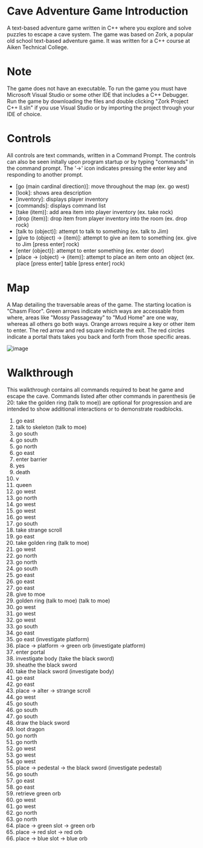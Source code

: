 # Cave Adventure Game Introduction
A text-based adventure game written in C++ where you explore and solve puzzles to escape a cave system. The game was based on Zork, a popular old school text-based adventure game. It was written for a C++ course at Aiken Technical College.

# Note
The game does not have an executable. To run the game you must have Microsoft Visual Studio or some other IDE that includes a C++ Debugger. Run the game by downloading the files and double clicking "Zork Project C++ ll.sln" if you use Visual Studio or by importing the project through your IDE of choice.

# Controls
All controls are text commands, written in a Command Prompt. The controls can also be seen initally upon program startup or by typing "commands" in the command prompt. The '->' icon indicates pressing the enter key and responding to another prompt.
- [go (main cardinal direction)]: move throughout the map (ex. go west)
- [look]: shows area description
- [inventory]: displays player inventory
- [commands]: displays command list
- [take (item)]: add area item into player inventory (ex. take rock)
- [drop (item)]: drop item from player inventory into the room (ex. drop rock)
- [talk to (object)]: attempt to talk to something (ex. talk to Jim)
- [give to (object) -> (item)]: attempt to give an item to something (ex. give to Jim [press enter] rock)
- [enter (object)]: attempt to enter something (ex. enter door)
- [place -> (object) -> (item)]: attempt to place an item onto an object (ex. place [press enter] table [press enter] rock)

# Map
A Map detailing the traversable areas of the game. The starting location is "Chasm Floor". Green arrows indicate which ways are accessable from where, areas like "Mossy Passageway" to "Mud Home" are one way, whereas all others go both ways. Orange arrows require a key or other item to enter. The red arrow and red square indicate the exit. The red circles indicate a portal thats takes you back and forth from those specific areas.

![image](https://github.com/user-attachments/assets/ebbc986a-21d0-4432-b5cc-c1f510f83e41)

# Walkthrough
This walkthrough contains all commands required to beat he game and escape the cave. Commands listed after other commands in parenthesis (ie 20: take the golden ring (talk to moe)) are optional for progression and are intended to show additional interactions or to demonstrate roadblocks.

1. go east
2. talk to skeleton (talk to moe)
3. go south
4. go south
5. go north
6. go east
7. enter barrier
8. yes
9. death
10. v
11. queen
12. go west
13. go north
14. go west
15. go west
16. go west
17. go south
18. take strange scroll
19. go east
20. take golden ring (talk to moe)
21. go west
22. go north
23. go north
24. go south
25. go east
26. go east
27. go east
28. give to moe
29. golden ring (talk to moe) (talk to moe)
30. go west
31. go west
32. go west
33. go south
34. go east
35. go east (investigate platform)
36. place -> platform -> green orb (investigate platform)
37. enter portal
38. investigate body (take the black sword)
39. sheathe the black sword
40. take the black sword (investigate body)
41. go east
42. go east
43. place -> alter -> strange scroll
44. go west
45. go south
46. go south
47. go south
48. draw the black sword
49. loot dragon
50. go north
51. go north
52. go west
53. go west
54. go west
55. place -> pedestal -> the black sword (investigate pedestal)
56. go south
57. go east
58. go east
59. retrieve green orb
60. go west
61. go west
62. go north
63. go north
64. place -> green slot -> green orb
65. place -> red slot -> red orb
66. place -> blue slot -> blue orb
